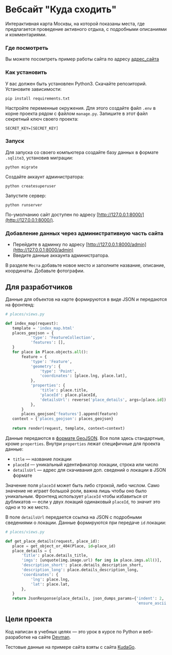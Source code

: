 # Вебсайт "Куда сходить"

 Интерактивная карта Москвы, на которой показаны места, где предлагается проведение активного отдыха, с подробными описаниями и комментариями. 

 ### Где посмотреть
 Вы можете посомтреть пример работы сайта по адресу [адрес_сайта](адрес_сайта)
 
 ### Как установить

 У вас должен быть установлен Python3. Скачайте репозиторий.  
 Установите зависимости:
 ```
 pip install requirements.txt
 ```
 Настройте переменные окружения. Для этого создайте файл `.env` в корне проекта рядом с файлом `manage.py`.
 Запишите в этот файл секретный ключ своего проекта:
 ```
 SECRET_KEY=[SECRET_KEY]
 ```

 ### Запуск

 Для запуска со своего компьютера создайте базу данных в формате `.sqlite3`, установив миграции:
 ```
 python migrate
 ```
 Создайте аккаунт администратора:
 ```
 python createsuperuser
 ```
 Запустите сервер:
 ```
 python runserver
 ```
 По-умолчанию сайт доступен по адресу [http://127.0.0.1:8000/](http://127.0.0.1:8000/).

 ### Добавление данных через административную часть сайта

 - Перейдите в админку по адресу [http://127.0.0.1:8000/admin](http://127.0.0.1:8000/admin)
 - Введите данные аккаунта администратора.

 В разделе `Места` добавьте новое место и заполните название, описание, координаты. Добавьте фотографии.

 ## Для разработчиков

 Данные для объектов на карте формируются в виде JSON и передаются на фронтенд:
 ```python
 # places/views.py

 def index_map(request):
    template = 'index_map.html'
    places_geojson = {
            'type': 'FeatureCollection',
            'features': [],
    }
    for place in Place.objects.all():
        feature = {
            'type': 'Feature',
            'geometry': {
                'type': 'Point',
                'coordinates': [place.lng, place.lat],
            },
            'properties': {
                'title': place.title,
                'placeId': place.placeId,
                'detailsUrl': reverse('place_details', args=[place.id])
            },
        }
        places_geojson['features'].append(feature)
    context = {'places_geojson': places_geojson}
    
    return render(request, template, context=context)
 ```
 Данные передаются в [формате GeoJSON](https://ru.wikipedia.org/wiki/GeoJSON). Все поля здесь стандартные, кроме `properties`. Внутри `properties` лежат специфичные для проекта данные:

* `title` — название локации
* `placeId` — уникальный идентификатор локации, строка или число
* `detailsUrl` — адрес для скачивания доп. сведений о локации в JSON формате

 Значение поля `placeId` может быть либо строкой, либо числом. Само значение не играет большой роли, важна лишь чтобы оно было уникальным. Фронтенд использует `placeId` чтобы избавиться от дубликатов — если у двух локаций одинаковый `placeId`, то значит это одно и то же место.  

 В поле `detailsUrl` передается ссылка на JSON c подробными сведениями о локации. Данные формируются при передаче `id` локации:

 ```python
 # places/views.py

 def get_place_details(request, place_id):
    place = get_object_or_404(Place, id=place_id)
    place_details = {
        'title': place.details_title,
        'imgs': [unquote(img.image.url) for img in place.imgs.all()],
        'description_short': place.details_description_short,
        'description_long': place.details_description_long,
        'coordinates': {
            'lng': place.lng,
            'lat': place.lat,
        },
    }
    return JsonResponse(place_details, json_dumps_params={'indent': 2,
                                                          'ensure_ascii': False})
 ```

## Цели проекта

Код написан в учебных целях — это урок в курсе по Python и веб-разработке на сайте [Devman](https://dvmn.org).

Тестовые данные на примере сайта взяты с сайта [KudaGo](https://kudago.com).
